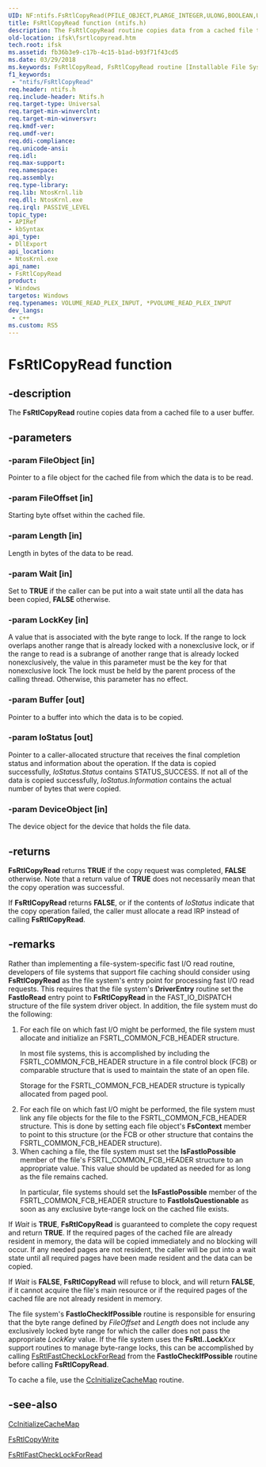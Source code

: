 ```yaml
---
UID: NF:ntifs.FsRtlCopyRead(PFILE_OBJECT,PLARGE_INTEGER,ULONG,BOOLEAN,ULONG,PVOID,PIO_STATUS_BLOCK,PDEVICE_OBJECT)
title: FsRtlCopyRead function (ntifs.h)
description: The FsRtlCopyRead routine copies data from a cached file to a user buffer.
old-location: ifsk\fsrtlcopyread.htm
tech.root: ifsk
ms.assetid: fb36b3e9-c17b-4c15-b1ad-b93f71f43cd5
ms.date: 03/29/2018
ms.keywords: FsRtlCopyRead, FsRtlCopyRead routine [Installable File System Drivers], fsrtlref_e1027860-157f-4621-97dd-54a15c59be0c.xml, ifsk.fsrtlcopyread, ntifs/FsRtlCopyRead
f1_keywords:
 - "ntifs/FsRtlCopyRead"
req.header: ntifs.h
req.include-header: Ntifs.h
req.target-type: Universal
req.target-min-winverclnt:
req.target-min-winversvr:
req.kmdf-ver:
req.umdf-ver:
req.ddi-compliance:
req.unicode-ansi:
req.idl:
req.max-support:
req.namespace:
req.assembly:
req.type-library:
req.lib: NtosKrnl.lib
req.dll: NtosKrnl.exe
req.irql: PASSIVE_LEVEL
topic_type:
- APIRef
- kbSyntax
api_type:
- DllExport
api_location:
- NtosKrnl.exe
api_name:
- FsRtlCopyRead
product:
- Windows
targetos: Windows
req.typenames: VOLUME_READ_PLEX_INPUT, *PVOLUME_READ_PLEX_INPUT
dev_langs:
 - c++
ms.custom: RS5
---
```


# FsRtlCopyRead function


## -description


The <b>FsRtlCopyRead</b> routine copies data from a cached file to a user buffer.


## -parameters




### -param FileObject [in]

Pointer to a file object for the cached file from which the data is to be read.


### -param FileOffset [in]

Starting byte offset within the cached file.


### -param Length [in]

Length in bytes of the data to be read.


### -param Wait [in]

Set to <b>TRUE</b> if the caller can be put into a wait state until all the data has been copied, <b>FALSE</b> otherwise.


### -param LockKey [in]

A value that is associated with the byte range to lock. If the range to lock overlaps another range that is already locked with a nonexclusive lock, or if the range to read is a subrange of another range that is already locked nonexclusively, the value in this parameter must be the key for that nonexclusive lock The lock must be held by the parent process of the calling thread. Otherwise, this parameter has no effect.


### -param Buffer [out]

Pointer to a buffer into which the data is to be copied.


### -param IoStatus [out]

Pointer to a caller-allocated structure that receives the final completion status and information about the operation. If the data is copied successfully, <i>IoStatus.Status</i> contains STATUS_SUCCESS. If not all of the data is copied successfully, <i>IoStatus.Information</i> contains the actual number of bytes that were copied.


### -param DeviceObject [in]

The device object for the device that holds the file data.


## -returns



<b>FsRtlCopyRead</b>
      returns <b>TRUE</b> if the copy request was completed, <b>FALSE</b> otherwise. Note that a return value of <b>TRUE</b> does not necessarily mean that the copy operation was successful.

If <b>FsRtlCopyRead</b> returns <b>FALSE</b>, or if the contents of <i>IoStatus</i> indicate that the copy operation failed, the caller must allocate a read IRP instead of calling <b>FsRtlCopyRead</b>.




## -remarks



Rather than implementing a file-system-specific fast I/O read routine, developers of file systems that support file caching should consider using <b>FsRtlCopyRead</b> as the file system's entry point for processing fast I/O read requests. This requires that the file system's <b>DriverEntry</b> routine set the <b>FastIoRead</b> entry point to <b>FsRtlCopyRead</b> in the FAST_IO_DISPATCH structure of the file system driver object. In addition, the file system must do the following:

<ol>
<li>
For each file on which fast I/O might be performed, the file system must allocate and initialize an FSRTL_COMMON_FCB_HEADER structure.

In most file systems, this is accomplished by including the FSRTL_COMMON_FCB_HEADER structure in a file control block (FCB) or comparable structure that is used to maintain the state of an open file.

Storage for the FSRTL_COMMON_FCB_HEADER structure is typically allocated from paged pool.

</li>
<li>
For each file on which fast I/O might be performed, the file system must link any file objects for the file to the FSRTL_COMMON_FCB_HEADER structure. This is done by setting each file object's <b>FsContext</b> member to point to this structure (or the FCB or other structure that contains the FSRTL_COMMON_FCB_HEADER structure).

</li>
<li>
When caching a file, the file system must set the <b>IsFastIoPossible</b> member of the file's FSRTL_COMMON_FCB_HEADER structure to an appropriate value. This value should be updated as needed for as long as the file remains cached.

In particular, file systems should set the <b>IsFastIoPossible</b> member of the FSRTL_COMMON_FCB_HEADER structure to <b>FastIoIsQuestionable</b> as soon as any exclusive byte-range lock on the cached file exists.

</li>
</ol>
If <i>Wait</i> is <b>TRUE</b>, <b>FsRtlCopyRead</b> is guaranteed to complete the copy request and return <b>TRUE</b>. If the required pages of the cached file are already resident in memory, the data will be copied immediately and no blocking will occur. If any needed pages are not resident, the caller will be put into a wait state until all required pages have been made resident and the data can be copied.

If <i>Wait</i> is <b>FALSE</b>, <b>FsRtlCopyRead</b> will refuse to block, and will return <b>FALSE</b>, if it cannot acquire the file's main resource or if the required pages of the cached file are not already resident in memory.

The file system's <b>FastIoCheckIfPossible</b> routine is responsible for ensuring that the byte range defined by <i>FileOffset</i> and <i>Length</i> does not include any exclusively locked byte range for which the caller does not pass the appropriate <i>LockKey</i> value. If the file system uses the <b>FsRtl..Lock</b><i>Xxx</i> support routines to manage byte-range locks, this can be accomplished by calling <a href="https://docs.microsoft.com/windows-hardware/drivers/ddi/ntifs/nf-ntifs-fsrtlfastchecklockforread">FsRtlFastCheckLockForRead</a> from the <b>FastIoCheckIfPossible</b> routine before calling <b>FsRtlCopyRead</b>.

To cache a file, use the <a href="https://msdn.microsoft.com/library/windows/hardware/ff539135">CcInitializeCacheMap</a> routine.




## -see-also




<a href="https://msdn.microsoft.com/library/windows/hardware/ff539135">CcInitializeCacheMap</a>



<a href="https://docs.microsoft.com/windows-hardware/drivers/ddi/ntifs/nf-ntifs-fsrtlcopywrite">FsRtlCopyWrite</a>



<a href="https://docs.microsoft.com/windows-hardware/drivers/ddi/ntifs/nf-ntifs-fsrtlfastchecklockforread">FsRtlFastCheckLockForRead</a>
 

 

